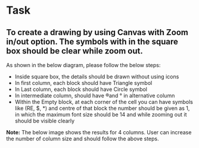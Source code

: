 # Task

## To create a drawing by using Canvas with Zoom in/out option. The symbols with in the square box should be clear while zoom out.

As shown in the below diagram, please follow the below steps:

* Inside square box, the details should be drawn without using icons
* In first column, each block should have Triangle symbol
* In Last column, each block should have Circle symbol
* In intermediate column, should have ®and ° in alternative column
* Within the Empty block, at each corner of the cell you can have symbols like (RE, $,
*) and centre of that block the number should be given as 1, in which the maximum
font size should be 14 and while zooming out it should be visible clearly

**Note:** The below image shows the results for 4 columns. User can increase the number of
column size and should follow the above steps.
